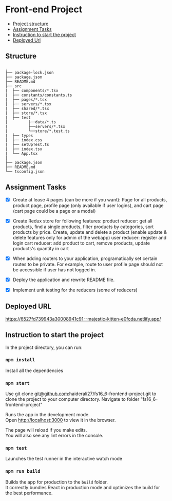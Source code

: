 # Front-end Project

- [Project structure](#structure)
- [Assignment Tasks](#assignment-tasks)
- [Instruction to start the project](#Instruction-to-start-the-project)
- [Deployed Url](#deployed-url)



## Structure

```
.
├── package-lock.json
├── package.json
├── README.md
├── src
|  ├── components/*.tsx
|  ├── constants/constants.ts
|  ├── pages/*.tsx
|  ├── servers/*.tsx
|  ├── shared/*.tsx
|  ├── store/*.tsx
|  ├── test
|         ├──data/*.ts
|         ├──servers/*.tsx  
|         └──store/*.test.ts  
|  ├── types 
|  ├── index.css
|  ├── setUpTest.ts
|  ├── index.tsx
|  └── App.tsx
|
├── package.json
├── README.md
└── tsconfig.json
```


## Assignment Tasks
- [x] Create at lease 4 pages (can be more if you want): Page for all products, product page, profile page (only available if user logins), and cart page (cart page could be a page or a modal)
- [x] Create Redux store for following features:
product reducer: get all products, find a single products, filter products by categories, sort products by price. Create, update and delete a product (enable update & delete features only for admin of the webapp)
user reducer: register and login
cart reducer: add product to cart, remove products, update products's quantity in cart
- [x] When adding routers to your application, programatically set certain routes to be private. For example, route to user profile page should not be accessible if user has not logged in.
- [x] Deploy the application and rewrite README file.
- [x] Implement unit testing for the reducers (some of reducers)



## Deployed URL
https://6527fd739943a30008941c91--majestic-kitten-e0fcda.netlify.app/

## Instruction to start the project

In the project directory, you can run:

### `npm install`

Install all the dependencies

### `npm start`

Use
git clone git@github.com:haiderali27/fs16_6-frontend-project.git
to clone the project to your computer directory. 
Navigate to folder "fs16_6-frontend-project"


Runs the app in the development mode.\
Open [http://localhost:3000](http://localhost:3000) to view it in the browser.

The page will reload if you make edits.\
You will also see any lint errors in the console.

### `npm test`

Launches the test runner in the interactive watch mode

### `npm run build`

Builds the app for production to the `build` folder.\
It correctly bundles React in production mode and optimizes the build for the best performance.
